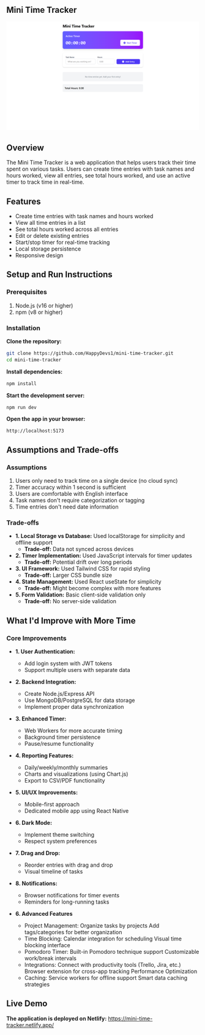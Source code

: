 ## Mini Time Tracker
![image alt](https://github.com/HappyDevs1/mini-time-tracker/blob/main/Screenshot%20(286).png?raw=true)

## Overview
The Mini Time Tracker is a web application that helps users track their time spent on various tasks. Users can create time entries with task names and hours worked, view all entries, see total hours worked, and use an active timer to track time in real-time.

## Features
- Create time entries with task names and hours worked
- View all time entries in a list
- See total hours worked across all entries
- Edit or delete existing entries
- Start/stop timer for real-time tracking
- Local storage persistence
- Responsive design

## Setup and Run Instructions
### Prerequisites
1. Node.js (v16 or higher)
2. npm (v8 or higher)

### Installation
**Clone the repository:**
```bash
git clone https://github.com/HappyDevs1/mini-time-tracker.git
cd mini-time-tracker
```
**Install dependencies:**
```bash
npm install
```
**Start the development server:**
```bash
npm run dev
```
**Open the app in your browser:**

```text
http://localhost:5173
```

## Assumptions and Trade-offs
### Assumptions
1. Users only need to track time on a single device (no cloud sync)
2. Timer accuracy within 1 second is sufficient
3. Users are comfortable with English interface
4. Task names don't require categorization or tagging
5. Time entries don't need date information

### Trade-offs
- **1. Local Storage vs Database:**
   Used localStorage for simplicity and offline support
   - **Trade-off:** Data not synced across devices
- **2. Timer Implementation:**
   Used JavaScript intervals for timer updates
   - **Trade-off:** Potential drift over long periods
- **3. UI Framework:**
   Used Tailwind CSS for rapid styling
   - **Trade-off:** Larger CSS bundle size
- **4. State Management:**
   Used React useState for simplicity
   - **Trade-off:** Might become complex with more features
- **5. Form Validation:**
   Basic client-side validation only
   - **Trade-off:** No server-side validation

## What I'd Improve with More Time
### Core Improvements
- **1. User Authentication:**
  - Add login system with JWT tokens
  - Support multiple users with separate data
- **2. Backend Integration:**
  - Create Node.js/Express API
  - Use MongoDB/PostgreSQL for data storage
  - Implement proper data synchronization
- **3. Enhanced Timer:**
  - Web Workers for more accurate timing
  - Background timer persistence
  - Pause/resume functionality
- **4. Reporting Features:**
  - Daily/weekly/monthly summaries
  - Charts and visualizations (using Chart.js)
  - Export to CSV/PDF functionality
- **5. UI/UX Improvements:**
   - Mobile-first approach
   - Dedicated mobile app using React Native
- **6. Dark Mode:**
   - Implement theme switching
   - Respect system preferences
- **7. Drag and Drop:**
   - Reorder entries with drag and drop
   - Visual timeline of tasks
- **8. Notifications:**
   - Browser notifications for timer events
   - Reminders for long-running tasks

- **6. Advanced Features**
   - Project Management:
      Organize tasks by projects
      Add tags/categories for better organization
   - Time Blocking:
      Calendar integration for scheduling
      Visual time blocking interface
   - Pomodoro Timer:
      Built-in Pomodoro technique support
      Customizable work/break intervals
   - Integrations:
      Connect with productivity tools (Trello, Jira, etc.)
      Browser extension for cross-app tracking
      Performance Optimization
   - Caching:
      Service workers for offline support
      Smart data caching strategies

## Live Demo
**The application is deployed on Netlify:**
https://mini-time-tracker.netlify.app/
